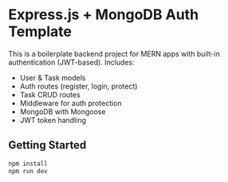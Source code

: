 # Express.js + MongoDB Auth Template

This is a boilerplate backend project for MERN apps with built-in authentication (JWT-based). Includes:
- User & Task models
- Auth routes (register, login, protect)
- Task CRUD routes
- Middleware for auth protection
- MongoDB with Mongoose
- JWT token handling

## Getting Started

```bash
npm install
npm run dev
